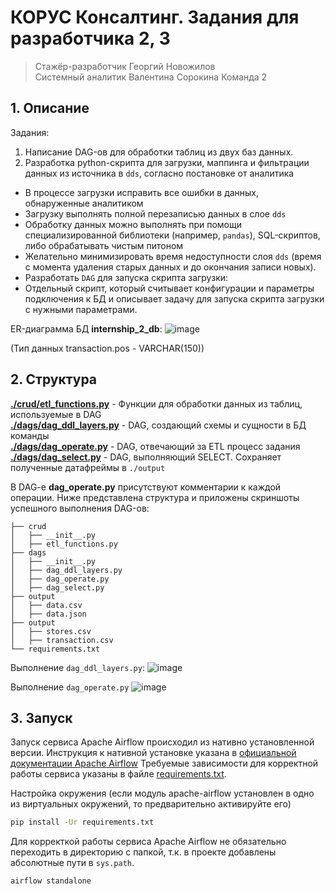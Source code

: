 # КОРУС Консалтинг. Задания для разработчика 2, 3
> Стажёр-разработчик Георгий Новожилов \
> Системный аналитик Валентина Сорокина
> Команда 2

## 1. Описание
Задания: 
1. Написание DAG-ов для обработки таблиц из двух баз данных.
2. Разработка python-скрипта для загрузки, маппинга и фильтрации данных из источника в `dds`, согласно постановке от аналитика

- В процессе загрузки исправить все ошибки в данных, обнаруженные аналитиком
- Загрузку выполнять полной перезаписью данных в слое `dds`
- Обработку данных можно выполнять при помощи специализированной библиотеки (например, `pandas`), SQL-скриптов, либо обрабатывать чистым питоном
- Желательно минимизировать время недоступности слоя `dds` (время с момента удаления старых данных и до окончания записи новых). 
- Разработать `DAG` для запуска скрипта загрузки:  
- Отдельный скрипт, который считывает конфигурации и параметры подключения к БД и описывает задачу для запуска скрипта загрузки с нужными параметрами.  

ER-диаграмма БД **internship_2_db**:
![image](https://github.com/Kaboupi/korus_interns_2/assets/24700915/bb62b352-98c9-48b1-9b49-2f8590fb62bf)

(Тип данных transaction.pos - VARCHAR(150))

## 2. Структура
[**./crud/etl_functions.py**](crud/etl_functions.py) - Функции для обработки данных из таблиц, используемые в DAG \
[**./dags/dag_ddl_layers.py**](dags/dag_ddl_layers.py) - DAG, создающий схемы и сущности в БД команды \
[**./dags/dag_operate.py**](dags/dag_operate.py) - DAG, отвечающий за ETL процесс задания \
[**./dags/dag_select.py**](dags/dag_select.py) - DAG, выполняющий SELECT. Сохраняет полученные датафреймы в `./output`

В DAG-e **dag_operate.py** присутствуют комментарии к каждой операции. Ниже представлена структура и приложены скриншоты успешного выполнения DAG-ов:
```
├── crud
│   ├── __init__.py
│   ├── etl_functions.py
├── dags
│   ├── __init__.py
│   ├── dag_ddl_layers.py
│   ├── dag_operate.py
│   ├── dag_select.py
├── output
│   ├── data.csv
│   ├── data.json
├── output
│   ├── stores.csv
│   ├── transaction.csv
└── requirements.txt
```
Выполнение `dag_ddl_layers.py`:
![image](https://github.com/Kaboupi/korus_interns_2/assets/24700915/02001ce6-9df0-4967-87de-4f829638b45c)

Выполнение `dag_operate.py`
![image](https://github.com/Kaboupi/korus_interns_2/assets/24700915/dc93dcb5-827a-43ea-977b-6fce138d3113)


## 3. Запуск
Запуск сервиса Apache Airflow происходил из нативно установленной версии. 
Инструкция к нативной установке указана в [официальной документации Apache Airflow](https://airflow.apache.org/docs/apache-airflow/stable/start.html)
Требуемые зависимости для корректной работы сервиса указаны в файле [requirements.txt](requirements.txt).

Настройка окружения (если модуль apache-airflow установлен в одно из виртуальных окружений, то предварительно активируйте его)
```bash
pip install -Ur requirements.txt
```
Для корректкой работы сервиса Apache Airflow не обязательно переходить в директорию с папкой, т.к. в проекте добавлены абсолютные пути в `sys.path`.
```bash
airflow standalone
```
